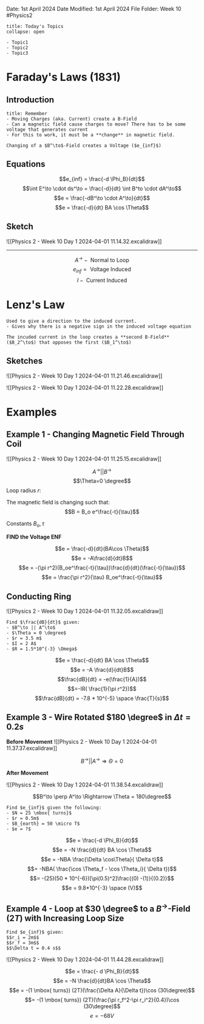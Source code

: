 Date: 1st April 2024
Date Modified: 1st April 2024
File Folder: Week 10
#Physics2

```ad-abstract
title: Today's Topics
collapse: open

- Topic1
- Topic2
- Topic3

```

# Faraday's Laws (1831)

## Introduction

```ad-note
title: Remember
- Moving Charges (aka. Current) create a B-Field
- Can a magnetic field cause charges to move? There has to be some voltage that generates current
- For this to work, it must be a **change** in magnetic field.
```

```ad-important
Changing of a $B^\to$-Field creates a Voltage ($e_{inf}$)
```

## Equations

$$e_{inf} = \frac{-d \Phi_B}{dt}$$
$$\int E^\to \cdot ds^\to = \frac{-d}{dt} \int B^to \cdot dA^\to$$
$$e = \frac{-dB^\to \cdot A^\to}{dt}$$
$$e = \frac{-d}{dt} BA \cos \Theta$$
## Sketch

![[Physics 2 - Week 10 Day 1 2024-04-01 11.14.32.excalidraw]]

--- 
$$A^\to - \mbox{ Normal to Loop}$$
$$e_{inf} = \mbox{ Voltage Induced}$$
$$I - \mbox{ Current Induced}$$

# Lenz's Law

```ad-note
Used to give a direction to the induced current.
- Gives why there is a negative sign in the induced voltage equation
```

```ad-important
The incuded current in the loop creates a **second B-Field** ($B_2^\to$) that opposes the first ($B_1^\to$) 
```

## Sketches

![[Physics 2 - Week 10 Day 1 2024-04-01 11.21.46.excalidraw]]

![[Physics 2 - Week 10 Day 1 2024-04-01 11.22.28.excalidraw]]

# Examples

## Example 1 - Changing Magnetic Field Through Coil

![[Physics 2 - Week 10 Day 1 2024-04-01 11.25.15.excalidraw]]

$$A^\to || B^\to$$
$$\Theta=0 \degree$$
Loop radius $r$:

The magnetic field is changing such that:
$$B = B_o e^\frac{-t}{\tau}$$

Constants $B_o, \tau$

**FIND the Voltage ENF**

$$e = \frac{-d}{dt}(BA\cos \Theta)$$
$$e = -A\frac{d}{dt}B$$
$$e = -(\pi r^2)(B_oe^\frac{-t}{\tau})\frac{d}{dt}(\frac{-t}{\tau})$$
$$e = \frac{\pi r^2}{\tau} B_oe^\frac{-t}{\tau}$$
## Conducting Ring

![[Physics 2 - Week 10 Day 1 2024-04-01 11.32.05.excalidraw]]

```ad-question
Find $\frac{dB}{dt}$ given:
- $B^\to || A^\to$
- $\Theta = 0 \degree$
- $r = 3.5 m$
- $I = 2 A$
- $R = 1.5*10^{-3} \Omega$
```

$$e = \frac{-d}{dt} BA \cos \Theta$$
$$e = -A \frac{d}{dt}B$$
$$\frac{dB}{dt} = -e(\frac{1}{A})$$
$$=-IR( \frac{1}{\pi r^2})$$
$$\frac{dB}{dt} = -7.8 * 10^{-5} \space \frac{T}{s}$$

## Example 3 - Wire Rotated $180 \degree$ in $\Delta t = 0.2 s$

**Before Movement**
![[Physics 2 - Week 10 Day 1 2024-04-01 11.37.37.excalidraw]]

$$B^\to || A^\to \Rightarrow \Theta = 0$$

**After Movement**

![[Physics 2 - Week 10 Day 1 2024-04-01 11.38.54.excalidraw]]

$$B^\to \perp A^\to \Rightarrow \Theta = 180\degree$$

```ad-question
Find $e_{inf}$ given the following:
- $N = 25 \mbox{ turns}$
- $r = 0.5m$
- $B_{earth} = 50 \micro T$
- $e = ?$
```

$$e = \frac{-d \Phi_B}{dt}$$
$$e = -N \frac{d}{dt} BA \cos \Theta$$
$$e = -NBA \frac{\Delta \cos\Theta}{ \Delta t}$$
$$= -NBA( \frac{\cos \Theta_f - \cos \Theta_i}{ \Delta t})$$
$$= -(25)(50 * 10^{-6})[\pi(0.5)^2]\frac{(0) -(1)}{(0.2)}$$
$$e = 9.8*10^{-3} \space (V)$$
## Example 4 - Loop at $30 \degree$ to a $B^\to$-Field ($2 T$) with Increasing Loop Size

```ad-question
Find $e_{inf}$ given:
$$r_i = 2m$$
$$r_f = 3m$$
$$\Delta t = 0.4 s$$
```

![[Physics 2 - Week 10 Day 1 2024-04-01 11.44.28.excalidraw]]


$$e = \frac{- d \Phi_B}{dt}$$
$$e = -N \frac{d}{dt}BA \cos \Theta$$
$$e = -(1 \mbox{ turns}) (2T)(\frac{\Delta A}{\Delta t})\cos (30\degree)$$
$$= -(1 \mbox{ turns}) (2T)(\frac{\pi r_f^2-\pi r_i^2}{0.4})\cos (30\degree)$$$$e = -68 V$$